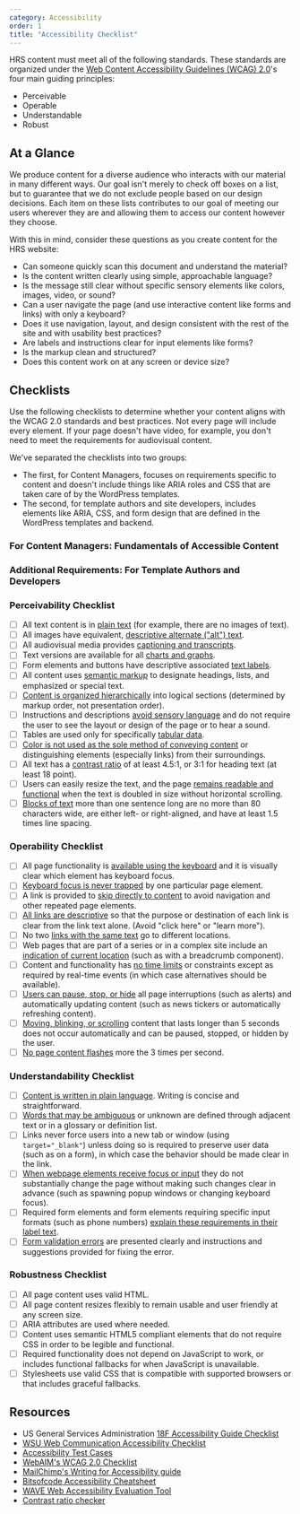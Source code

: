 ```yaml
---
category: Accessibility
order: 1
title: "Accessibility Checklist"
---
```


HRS content must meet all of the following standards. These standards are organized under the [Web Content Accessibility Guidelines (WCAG) 2.0](https://www.w3.org/WAI/WCAG20/glance/)'s four main guiding principles:

* Perceivable
* Operable
* Understandable
* Robust

## At a Glance

We produce content for a diverse audience who interacts with our material in many different ways. Our goal isn't merely to check off boxes on a list, but to guarantee that we do not exclude people based on our design decisions. Each item on these lists contributes to our goal of meeting our users wherever they are and allowing them to access our content however they choose.

With this in mind, consider these questions as you create content for the HRS website:

* Can someone quickly scan this document and understand the material?
* Is the content written clearly using simple, approachable language?
* Is the message still clear without specific sensory elements like colors, images, video, or sound?
* Can a user navigate the page (and use interactive content like forms and links) with only a keyboard?
* Does it use navigation, layout, and design consistent with the rest of the site and with usability best practices?
* Are labels and instructions clear for input elements like forms?
* Is the markup clean and structured?
* Does this content work on at any screen or device size?

## Checklists

Use the following checklists to determine whether your content aligns with the WCAG 2.0 standards and best practices. Not every page will include every element. If your page doesn't have video, for example, you don't need to meet the requirements for audiovisual content.

We've separated the checklists into two groups:

* The first, for Content Managers, focuses on requirements specific to content and doesn't include things like ARIA roles and CSS that are taken care of by the WordPress templates.
* The second, for template authors and site developers, includes elements like ARIA, CSS, and form design that are defined in the WordPress templates and backend.

### For Content Managers: Fundamentals of Accessible Content



### Additional Requirements: For Template Authors and Developers

### Perceivability Checklist

* [ ] All text content is in [plain text]() (for example, there are no images of text).
* [ ] All images have equivalent, [descriptive alternate ("alt") text]().
* [ ] All audiovisual media provides [captioning and transcripts]().
* [ ] Text versions are available for all [charts and graphs]().
* [ ] Form elements and buttons have descriptive associated [text labels]().
* [ ] All content uses [semantic markup]() to designate headings, lists, and emphasized or special text.
* [ ] [Content is organized hierarchically]() into logical sections (determined by markup order, not presentation order).
* [ ] Instructions and descriptions [avoid sensory language]() and do not require the user to see the layout or design of the page or to hear a sound.
* [ ] Tables are used only for specifically [tabular data]().
* [ ] [Color is not used as the sole method of conveying content]() or distinguishing elements (especially links) from their surroundings.
* [ ] All text has a [contrast ratio]() of at least 4.5:1, or 3:1 for heading text (at least 18 point).
* [ ] Users can easily resize the text, and the page [remains readable and functional]() when the text is doubled in size without horizontal scrolling.
* [ ] [Blocks of text]() more than one sentence long are no more than 80 characters wide, are either left- or right-aligned, and have at least 1.5 times line spacing.

### Operability Checklist

* [ ] All page functionality is [available using the keyboard]() and it is visually clear which element has keyboard focus.
* [ ] [Keyboard focus is never trapped]() by one particular page element.
* [ ] A link is provided to [skip directly to content]() to avoid navigation and other repeated page elements.
* [ ] [All links are descriptive]() so that the purpose or destination of each link is clear from the link text alone. (Avoid "click here" or "learn more").
* [ ] No two [links with the same text]() go to different locations.
* [ ] Web pages that are part of a series or in a complex site include an [indication of current location]() (such as with a breadcrumb component).
* [ ] Content and functionality has [no time limits]() or constraints except as required by real-time events (in which case alternatives should be available).
* [ ] [Users can pause, stop, or hide]() all page interruptions (such as alerts) and automatically updating content (such as news tickers or automatically refreshing content).
* [ ] [Moving, blinking, or scrolling]() content that lasts longer than 5 seconds does not occur automatically and can be paused, stopped, or hidden by the user.
* [ ] [No page content flashes]() more the 3 times per second.

### Understandability Checklist

* [ ] [Content is written in plain language](). Writing is concise and straightforward.
* [ ] [Words that may be ambiguous]() or unknown are defined through adjacent text or in a glossary or definition list.
* [ ] Links never force users into a new tab or window (using `target="_blank"`) unless doing so is required to preserve user data (such as on a form), in which case the behavior should be made clear in the link.
* [ ] [When webpage elements receive focus or input]() they do not substantially change the page without making such changes clear in advance (such as spawning popup windows or changing keyboard focus).
* [ ] Required form elements and form elements requiring specific input formats (such as phone numbers) [explain these requirements in their label text]().
* [ ] [Form validation errors]() are presented clearly and instructions and suggestions provided for fixing the error.

### Robustness Checklist

* [ ] All page content uses valid HTML.
* [ ] All page content resizes flexibly to remain usable and user friendly at any screen size.
* [ ] ARIA attributes are used where needed.
* [ ] Content uses semantic HTML5 compliant elements that do not require CSS in order to be legible and functional.
* [ ] Required functionality does not depend on JavaScript to work, or includes functional fallbacks for when JavaScript is unavailable.
* [ ] Stylesheets use valid CSS that is compatible with supported browsers or that includes graceful fallbacks.

## Resources

* US General Services Administration [18F Accessibility Guide Checklist](https://accessibility.18f.gov/checklist/)
* [WSU Web Communication Accessibility Checklist](https://web.wsu.edu/accessibility-guides/accessibility-checklist/)
* [Accessibility Test Cases](https://alphagov.github.io/accessibility-tool-audit/test-cases.html)
* [WebAIM's WCAG 2.0 Checklist](https://webaim.org/standards/wcag/checklist)
* [MailChimp's Writing for Accessibility guide](https://styleguide.mailchimp.com/writing-for-accessibility/)
* [Bitsofcode Accessibility Cheatsheet](https://bitsofco.de/the-accessibility-cheatsheet/)
* [WAVE Web Accessibility Evaluation Tool](https://wave.webaim.org/)
* [Contrast ratio checker](http://leaverou.github.io/contrast-ratio/)
